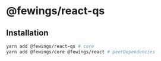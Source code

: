 # @fewings/react-qs

## Installation

```bash
yarn add @fewings/react-qs # core
yarn add @fewings/core @fewings/react # peerDependencies
```
